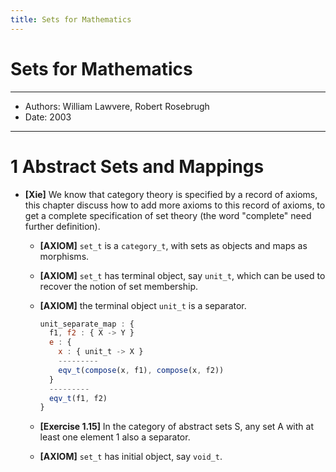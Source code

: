 ```yaml
---
title: Sets for Mathematics
---
```


# Sets for Mathematics

------
- Authors: William Lawvere, Robert Rosebrugh
- Date: 2003
------

# 1 Abstract Sets and Mappings

- **[Xie]** We know that category theory is specified by a record of axioms,
  this chapter discuss how to add more axioms to this record of axioms,
  to get a complete specification of set theory
  (the word "complete" need further definition).

  - **[AXIOM]** `set_t` is a `category_t`, with sets as objects and maps as morphisms.

  - **[AXIOM]** `set_t` has terminal object, say `unit_t`,
    which can be used to recover the notion of set membership.

  - **[AXIOM]** the terminal object `unit_t` is a separator.

    ``` js
    unit_separate_map : {
      f1, f2 : { X -> Y }
      e : {
        x : { unit_t -> X }
        ---------
        eqv_t(compose(x, f1), compose(x, f2))
      }
      ---------
      eqv_t(f1, f2)
    }
    ```
  - **[Exercise 1.15]** In the category of abstract sets S,
    any set A with at least one element 1 also a separator.

  - **[AXIOM]** `set_t` has initial object, say `void_t`.
